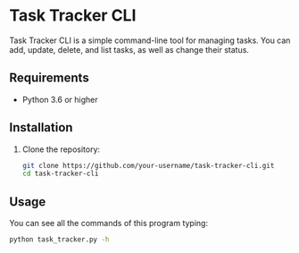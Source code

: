 # Task Tracker CLI

Task Tracker CLI is a simple command-line tool for managing tasks. You can add, update, delete, and list tasks, as well as change their status.

## Requirements

- Python 3.6 or higher

## Installation

1. Clone the repository:

    ```sh
    git clone https://github.com/your-username/task-tracker-cli.git
    cd task-tracker-cli
    ```


## Usage

You can see all the commands of this program typing:

```sh
python task_tracker.py -h

